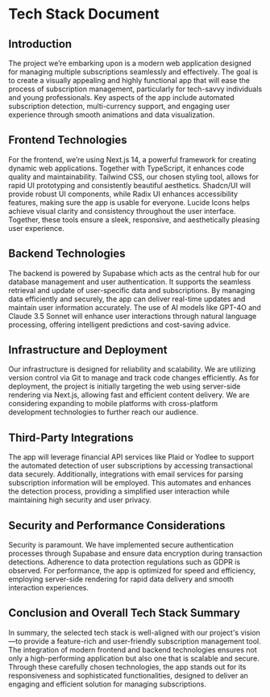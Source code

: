 # Tech Stack Document

## Introduction

The project we’re embarking upon is a modern web application designed for managing multiple subscriptions seamlessly and effectively. The goal is to create a visually appealing and highly functional app that will ease the process of subscription management, particularly for tech-savvy individuals and young professionals. Key aspects of the app include automated subscription detection, multi-currency support, and engaging user experience through smooth animations and data visualization.

## Frontend Technologies

For the frontend, we’re using Next.js 14, a powerful framework for creating dynamic web applications. Together with TypeScript, it enhances code quality and maintainability. Tailwind CSS, our chosen styling tool, allows for rapid UI prototyping and consistently beautiful aesthetics. Shadcn/UI will provide robust UI components, while Radix UI enhances accessibility features, making sure the app is usable for everyone. Lucide Icons helps achieve visual clarity and consistency throughout the user interface. Together, these tools ensure a sleek, responsive, and aesthetically pleasing user experience.

## Backend Technologies

The backend is powered by Supabase which acts as the central hub for our database management and user authentication. It supports the seamless retrieval and update of user-specific data and subscriptions. By managing data efficiently and securely, the app can deliver real-time updates and maintain user information accurately. The use of AI models like GPT-4O and Claude 3.5 Sonnet will enhance user interactions through natural language processing, offering intelligent predictions and cost-saving advice.

## Infrastructure and Deployment

Our infrastructure is designed for reliability and scalability. We are utilizing version control via Git to manage and track code changes efficiently. As for deployment, the project is initially targeting the web using server-side rendering via Next.js, allowing fast and efficient content delivery. We are considering expanding to mobile platforms with cross-platform development technologies to further reach our audience.

## Third-Party Integrations

The app will leverage financial API services like Plaid or Yodlee to support the automated detection of user subscriptions by accessing transactional data securely. Additionally, integrations with email services for parsing subscription information will be employed. This automates and enhances the detection process, providing a simplified user interaction while maintaining high security and user privacy.

## Security and Performance Considerations

Security is paramount. We have implemented secure authentication processes through Supabase and ensure data encryption during transaction detections. Adherence to data protection regulations such as GDPR is observed. For performance, the app is optimized for speed and efficiency, employing server-side rendering for rapid data delivery and smooth interaction experiences.

## Conclusion and Overall Tech Stack Summary

In summary, the selected tech stack is well-aligned with our project's vision—to provide a feature-rich and user-friendly subscription management tool. The integration of modern frontend and backend technologies ensures not only a high-performing application but also one that is scalable and secure. Through these carefully chosen technologies, the app stands out for its responsiveness and sophisticated functionalities, designed to deliver an engaging and efficient solution for managing subscriptions.
